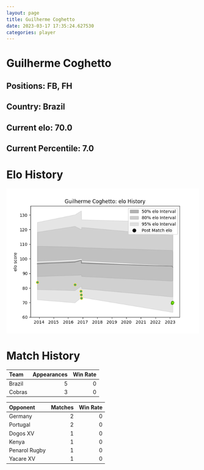 ```yaml
---  
layout: page  
title: Guilherme Coghetto  
date: 2023-03-17 17:35:24.627530  
categories: player  
---
```

# Guilherme Coghetto

## Positions: FB, FH

## Country: Brazil

## Current elo: 70.0

## Current Percentile: 7.0

# Elo History


![elo history](history_GuilhermeCoghetto.png)
# Match History


| Team   |   Appearances |   Win Rate |
|:-------|--------------:|-----------:|
| Brazil |             5 |          0 |
| Cobras |             3 |          0 |

| Opponent      |   Matches |   Win Rate |
|:--------------|----------:|-----------:|
| Germany       |         2 |          0 |
| Portugal      |         2 |          0 |
| Dogos XV      |         1 |          0 |
| Kenya         |         1 |          0 |
| Penarol Rugby |         1 |          0 |
| Yacare XV     |         1 |          0 |